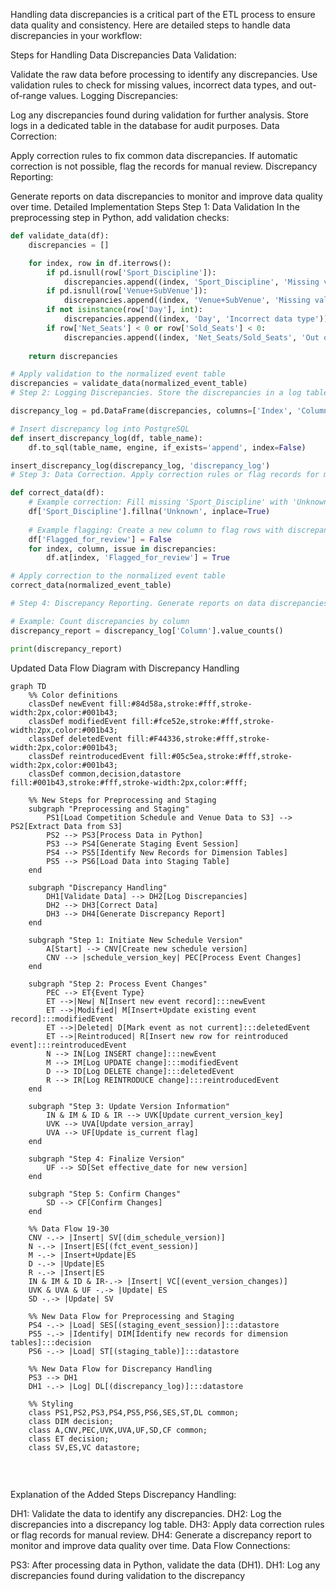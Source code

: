 Handling data discrepancies is a critical part of the ETL process to ensure data quality and consistency. Here are detailed steps to handle data discrepancies in your workflow:

Steps for Handling Data Discrepancies
Data Validation:

Validate the raw data before processing to identify any discrepancies.
Use validation rules to check for missing values, incorrect data types, and out-of-range values.
Logging Discrepancies:

Log any discrepancies found during validation for further analysis.
Store logs in a dedicated table in the database for audit purposes.
Data Correction:

Apply correction rules to fix common data discrepancies.
If automatic correction is not possible, flag the records for manual review.
Discrepancy Reporting:

Generate reports on data discrepancies to monitor and improve data quality over time.
Detailed Implementation Steps
Step 1: Data Validation
In the preprocessing step in Python, add validation checks:

```python
def validate_data(df):
    discrepancies = []

    for index, row in df.iterrows():
        if pd.isnull(row['Sport_Discipline']):
            discrepancies.append((index, 'Sport_Discipline', 'Missing value'))
        if pd.isnull(row['Venue+SubVenue']):
            discrepancies.append((index, 'Venue+SubVenue', 'Missing value'))
        if not isinstance(row['Day'], int):
            discrepancies.append((index, 'Day', 'Incorrect data type'))
        if row['Net_Seats'] < 0 or row['Sold_Seats'] < 0:
            discrepancies.append((index, 'Net_Seats/Sold_Seats', 'Out of range value'))
    
    return discrepancies

# Apply validation to the normalized event table
discrepancies = validate_data(normalized_event_table)
# Step 2: Logging Discrepancies. Store the discrepancies in a log table:

discrepancy_log = pd.DataFrame(discrepancies, columns=['Index', 'Column', 'Issue'])

# Insert discrepancy log into PostgreSQL
def insert_discrepancy_log(df, table_name):
    df.to_sql(table_name, engine, if_exists='append', index=False)

insert_discrepancy_log(discrepancy_log, 'discrepancy_log')
# Step 3: Data Correction. Apply correction rules or flag records for manual review:

def correct_data(df):
    # Example correction: Fill missing 'Sport_Discipline' with 'Unknown'
    df['Sport_Discipline'].fillna('Unknown', inplace=True)
    
    # Example flagging: Create a new column to flag rows with discrepancies
    df['Flagged_for_review'] = False
    for index, column, issue in discrepancies:
        df.at[index, 'Flagged_for_review'] = True

# Apply correction to the normalized event table
correct_data(normalized_event_table)

# Step 4: Discrepancy Reporting. Generate reports on data discrepancies:

# Example: Count discrepancies by column
discrepancy_report = discrepancy_log['Column'].value_counts()

print(discrepancy_report)
```

Updated Data Flow Diagram with Discrepancy Handling
```mermaid
graph TD
    %% Color definitions
    classDef newEvent fill:#84d58a,stroke:#fff,stroke-width:2px,color:#001b43;
    classDef modifiedEvent fill:#fce52e,stroke:#fff,stroke-width:2px,color:#001b43;
    classDef deletedEvent fill:#F44336,stroke:#fff,stroke-width:2px,color:#001b43;
    classDef reintroducedEvent fill:#05c5ea,stroke:#fff,stroke-width:2px,color:#001b43;
    classDef common,decision,datastore fill:#001b43,stroke:#fff,stroke-width:2px,color:#fff;

    %% New Steps for Preprocessing and Staging
    subgraph "Preprocessing and Staging"
        PS1[Load Competition Schedule and Venue Data to S3] --> PS2[Extract Data from S3]
        PS2 --> PS3[Process Data in Python]
        PS3 --> PS4[Generate Staging Event Session]
        PS4 --> PS5[Identify New Records for Dimension Tables]
        PS5 --> PS6[Load Data into Staging Table]
    end
    
    subgraph "Discrepancy Handling"
        DH1[Validate Data] --> DH2[Log Discrepancies]
        DH2 --> DH3[Correct Data]
        DH3 --> DH4[Generate Discrepancy Report]
    end

    subgraph "Step 1: Initiate New Schedule Version"
        A[Start] --> CNV[Create new schedule version]
        CNV --> |schedule_version_key| PEC[Process Event Changes]
    end

    subgraph "Step 2: Process Event Changes"
        PEC --> ET{Event Type}
        ET -->|New| N[Insert new event record]:::newEvent
        ET -->|Modified| M[Insert+Update existing event record]:::modifiedEvent
        ET -->|Deleted| D[Mark event as not current]:::deletedEvent
        ET -->|Reintroduced| R[Insert new row for reintroduced event]:::reintroducedEvent
        N --> IN[Log INSERT change]:::newEvent
        M --> IM[Log UPDATE change]:::modifiedEvent
        D --> ID[Log DELETE change]:::deletedEvent
        R --> IR[Log REINTRODUCE change]:::reintroducedEvent
    end

    subgraph "Step 3: Update Version Information"
        IN & IM & ID & IR --> UVK[Update current_version_key]
        UVK --> UVA[Update version_array]
        UVA --> UF[Update is_current flag]
    end

    subgraph "Step 4: Finalize Version"
        UF --> SD[Set effective_date for new version]
    end

    subgraph "Step 5: Confirm Changes"
        SD --> CF[Confirm Changes]
    end

    %% Data Flow 19-30
    CNV -.-> |Insert| SV[(dim_schedule_version)]
    N -.-> |Insert|ES[(fct_event_session)]
    M -.-> |Insert+Update|ES
    D -.-> |Update|ES
    R -.-> |Insert|ES
    IN & IM & ID & IR-.-> |Insert| VC[(event_version_changes)]
    UVK & UVA & UF -.-> |Update| ES
    SD -.-> |Update| SV
    
    %% New Data Flow for Preprocessing and Staging
    PS4 -.-> |Load| SES[(staging_event_session)]:::datastore
    PS5 -.-> |Identify| DIM[Identify new records for dimension tables]:::decision
    PS6 -.-> |Load| ST[(staging_table)]:::datastore

    %% New Data Flow for Discrepancy Handling
    PS3 --> DH1
    DH1 -.-> |Log| DL[(discrepancy_log)]:::datastore

    %% Styling
    class PS1,PS2,PS3,PS4,PS5,PS6,SES,ST,DL common;
    class DIM decision;
    class A,CNV,PEC,UVK,UVA,UF,SD,CF common;
    class ET decision;
    class SV,ES,VC datastore;
    
```
<br>

Explanation of the Added Steps
Discrepancy Handling:

DH1: Validate the data to identify any discrepancies.
DH2: Log the discrepancies into a discrepancy log table.
DH3: Apply data correction rules or flag records for manual review.
DH4: Generate a discrepancy report to monitor and improve data quality over time.
Data Flow Connections:

PS3: After processing data in Python, validate the data (DH1).
DH1: Log any discrepancies found during validation to the discrepancy